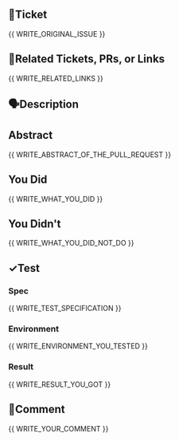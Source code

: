## 🎫Ticket

{{ WRITE_ORIGINAL_ISSUE }}

## 🔗Related Tickets, PRs, or Links

{{ WRITE_RELATED_LINKS }}

## 🗣Description

## Abstract

{{ WRITE_ABSTRACT_OF_THE_PULL_REQUEST }}

## You Did

{{ WRITE_WHAT_YOU_DID }}

## You Didn't

{{ WRITE_WHAT_YOU_DID_NOT_DO }}

## ✓Test

### Spec

{{ WRITE_TEST_SPECIFICATION }}

### Environment

{{ WRITE_ENVIRONMENT_YOU_TESTED }}

### Result

{{ WRITE_RESULT_YOU_GOT }}

## 💬Comment

{{ WRITE_YOUR_COMMENT }}
